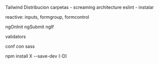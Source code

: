 Tailwind
Distribucion carpetas - screaming architecture
eslint - instalar

reactive: inputs, formgroup, formcontrol

ngOnInit
ngSubmit
ngIf

validators

conf con sass

npm install X --save-dev (-D)
